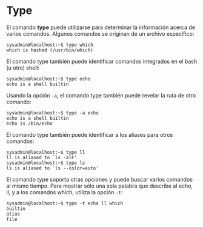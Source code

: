 # Type

El comando **type** puede utilizarse para determinar la información acerca de varios comandos. Algunos comandos se originan de un archivo específico:

```shell
sysadmin@localhost:~$ type which
which is hashed (/usr/bin/which)
```

El comando type también puede identificar comandos integrados en el bash (u otro) shell:

```shell
sysadmin@localhost:~$ type echo
echo is a shell builtin
```

Usando la opción `-a`, el comando type también puede revelar la ruta de otro comando:

```shell
sysadmin@localhost:~$ type -a echo
echo is a shell builtin
echo is /bin/echo
```

El comando type también puede identificar a los aliases para otros comandos:

```shell
sysadmin@localhost:~$ type ll
ll is aliased to `ls -alF'   
sysadmin@localhost:~$ type ls 
ls is aliased to `ls --color=auto'
```

El comando type soporta otras opciones y puede buscar varios comandos al mismo tiempo. Para mostrar sólo una sola palabra que describe al echo, ll, y a los comandos which, utiliza la opción `-t`:

```shell
sysadmin@localhost:~$ type -t echo ll which
builtin
alias
file
```